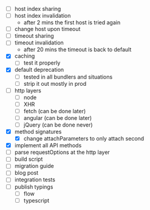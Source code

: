 - [ ] host index sharing
- [ ] host index invalidation
  - after 2 mins the first host is tried again
- [ ] change host upon timeout
- [ ] timeout sharing
- [ ] timeout invalidation
  - after 20 mins the timeout is back to default
- [x] caching
  - [ ] test it properly
- [x] default deprecation
  - [ ] tested in all bundlers and situations
  - [ ] strip it out mostly in prod
- [ ] http layers
  - [ ] node
  - [ ] XHR
  - [ ] fetch (can be done later)
  - [ ] angular (can be done later)
  - [ ] jQuery (can be done never)
- [x] method signatures
  - [x] change attachParameters to only attach second
- [x] implement all API methods
- [ ] parse requestOptions at the http layer
- [ ] build script
- [ ] migration guide
- [ ] blog post
- [ ] integration tests
- [ ] publish typings
  - [ ] flow
  - [ ] typescript

